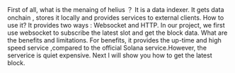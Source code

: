 First of all, what is the menaing of helius ？ It is a data indexer. It gets data onchain , stores it locally and provides services to external clients. 
How to use it? It provides two ways : Websocket and HTTP.   In our project, we first use websocket to subscribe the latest slot and get the block data. 
What are the benefits and limitations. For benefits, it provides the up-time and high speed service ,compared to the official Solana service.However, the serverice is quiet expensive.  Next I will show you how to get the latest block. 